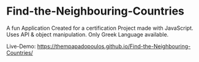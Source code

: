# Find-the-Neighbouring-Countries
A fun Application Created for a certification Project made with JavaScript.
Uses API & object manipulation.
Only Greek Language available.

Live-Demo:
https://thempapadopoulos.github.io/Find-the-Neighbouring-Countries/
